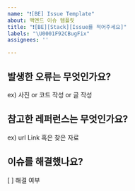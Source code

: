 ```yaml
---
name: "❗[BE] Issue Template"
about: 백엔드 이슈 템플릿
title: "❗[BE][Stack][Issue를 적어주세요]"
labels: "\U0001F92CBugFix"
assignees: ''

---
```


## 발생한 오류는 무엇인가요?
ex) 사진 or 코드 작성 or 글 작성

## 참고한 레퍼런스는 무엇인가요?
ex) url Link 혹은 찾은 자료

## 이슈를 해결했나요?
[ ] 해결 여부
